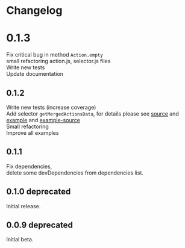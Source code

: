 # Changelog

# 0.1.3
Fix critical bug in method `Action.empty`  
small refactoring action.js, selector.js files  
Write new tests   
Update documentation  

## 0.1.2
Write new tests (increase coverage)  
Add selector `getMergedActionsData`, for details please see [source](https://github.com/edtoken/redux-tide/blob/master/src/selector.js#L116) and [example](https://edtoken.github.io/redux-tide/?ex=merged-actions-data) and [example-source](https://github.com/edtoken/redux-tide/blob/master/website/src/merged-actions-data/index.js#L50)       
Small refactoring    
Improve all examples    

## 0.1.1
Fix dependencies,   
delete some devDependencies from dependencies list.  

## 0.1.0 deprecated
Initial release.

## 0.0.9 deprecated
Initial beta.